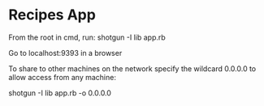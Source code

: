 # Recipes App

From the root in cmd, run:
  shotgun -I lib app.rb

Go to localhost:9393 in a browser


To share to other machines on the network specify the wildcard 0.0.0.0 to allow access from any machine:

  shotgun -I lib app.rb -o 0.0.0.0
